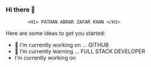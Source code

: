 ### Hi there 👋
            <H1> PATHAN ABRAR ZAFAR KHAN </H1>
Here are some ideas to get you started:

- 🔭 I’m currently working on ... GITHUB
- 🌱 I’m currently learning ... FULL STACK DEVELOPER
- I’m currently working on
